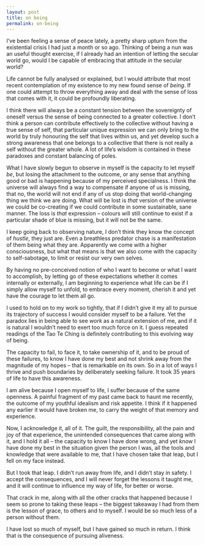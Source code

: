 ```yaml
---
layout: post
title: on being
permalink: on-being
---
```

I’ve been feeling a sense of peace lately, a pretty sharp upturn from the existential crisis I had just a month or so ago. Thinking of being a nun was an useful thought exercise, if I already had an intention of letting the secular world go, would I be capable of embracing that attitude _in_ the secular world? 

Life cannot be fully analysed or explained, but I would attribute that most recent contemplation of my existence to my new found sense of _being_. If one could attempt to throw everything away and deal with the sense of loss that comes with it, it could be profoundly liberating. 

I think there will always be a constant tension between the sovereignty of oneself versus the sense of being connected to a greater collective. I don’t think a person can contribute effectively to the collective without having a true sense of self, that particular unique expression we can only bring to the world by truly honouring the self that lives within us, and yet develop such a strong awareness that one belongs to a collective that there is not really a self without the greater whole. A lot of life’s wisdom is contained in these paradoxes and constant balancing of poles. 

What I have slowly begun to observe in myself is the capacity to let myself _be_, but losing the attachment to the outcome, or any sense that anything good or bad is happening because of my perceived specialness. I think the universe will always find a way to compensate if anyone of us is missing, that no, the world will not end if any of us stop doing that world-changing thing we think we are doing. What will be lost is _that_ version of the universe we could be co-creating if we could contribute in some sustainable, sane manner. The loss is _that_ expression – colours will still continue to exist if a particular shade of blue is missing, but it will not be the same. 

I keep going back to observing nature, I don’t think they know the concept of _hustle_, they just are. Even a breathless predator chase is a manifestation of them being what they are. Apparently we come with a higher consciousness, but what that means is that we also come with the capacity to self-sabotage, to limit or resist our very own selves. 

By having no pre-conceived notion of who I want to become or what I want to accomplish, by letting go of these expectations whether it comes internally or externally, I am beginning to experience what life can be if I simply allow myself to unfold, to embrace every moment, cherish it and yet have the courage to let them all go. 

I used to hold on to my work so tightly, that if I didn’t give it my all to pursue its trajectory of success I would consider myself to be a failure. Yet the paradox lies in being able to see _work_ as a natural extension of me, and if it is natural I wouldn’t need to exert too much force on it. I guess repeated readings of the Tao Te Ching is definitely contributing to this evolving way of being. 

The capacity to fail, to face it, to take ownership of it, and to be proud of these failures, to know I have done my best and not shrink away from the magnitude of my hopes – that is remarkable on its own. So in a lot of ways I thrive and push boundaries by deliberately seeking failure. It took 35 years of life to have this awareness. 

I am alive because I open myself to life, I suffer because of the same openness. A painful fragment of my past came back to haunt me recently, the outcome of my youthful idealism and risk appetite. I think if it happened any earlier it would have broken me, to carry the weight of that memory and experience.

Now, I acknowledge it, all of it. The guilt, the responsibility, all the pain and joy of that experience, the unintended consequences that came along with it, and I hold it all – the capacity to know I have done wrong, and yet _know_ I have done my best in the situation given the person I was, all the tools and knowledge that were available to me, that I have chosen take that leap, but I fell on my face instead. 

But I took that leap. I didn’t run away from life, and I didn’t stay in safety. I accept the consequences, and I will never forget the lessons it taught me, and it will continue to influence my way of life, for better or worse. 

That crack in me, along with all the other cracks that happened because I seem so prone to taking these leaps – the biggest takeaway I had from them is the lesson of grace, to others and to myself. I would be so much less of a person without them. 

I have lost so much of myself, but I have gained so much in return. I think that is the consequence of pursuing aliveness. 
